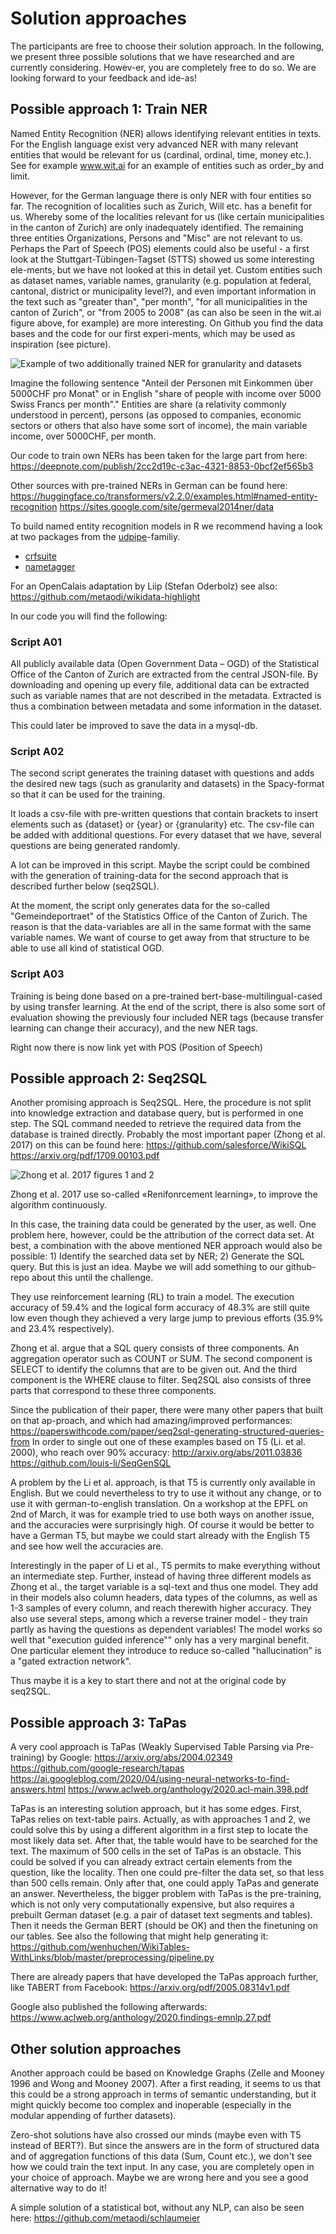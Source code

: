 # Solution approaches
The participants are free to choose their solution approach. In the following, we present three possible solutions that we have researched and are currently considering. Howev-er, you are completely free to do so. We are looking forward to your feedback and ide-as!


## Possible approach 1: Train NER 

Named Entity Recognition (NER) allows identifying relevant entities in texts. For the English language exist very advanced NER with many relevant entities that would be relevant for us (cardinal, ordinal, time, money etc.). See for example www.wit.ai for an example of entities such as order_by and limit.

However, for the German language there is only NER with four entities so far. The recognition of localities such as Zurich, Will etc. has a benefit for us. Whereby some of the localities relevant for us (like certain municipalities in the canton of Zurich) are only inadequately identified. The remaining three entities Organizations, Persons and "Misc" are not relevant to us. Perhaps the Part of Speech (POS) elements could also be useful - a first look at the Stuttgart-Tübingen-Tagset (STTS) showed us some interesting ele-ments, but we have not looked at this in detail yet.
Custom entities such as dataset names, variable names, granularity (e.g. population at federal, cantonal, district or municipality level?), and even important information in the text such as "greater than", "per month", "for all municipalities in the canton of Zurich", or "from 2005 to 2008" (as can also be seen in the wit.ai figure above, for example) are more interesting. On Github you find the data bases and the code for our first experi-ments, which may be used as inspiration (see picture). 

![Example of two additionally trained NER for granularity and datasets](https://github.com/statistikZH/statbot/blob/main/documentation/figures/ner_third_attempt.png)

Imagine the following sentence "Anteil der Personen mit Einkommen über 5000CHF pro Monat" or in English "share of people with income over 5000 Swiss Francs per month"." Entities are share (a relativity commonly understood in percent),  persons (as opposed to companies, economic sectors or others that also have some sort of income), the main variable income, over 5000CHF, per month. 

Our code to train own NERs has been taken for the large part from here:
https://deepnote.com/publish/2cc2d19c-c3ac-4321-8853-0bcf2ef565b3
 
Other sources with pre-trained NERs in German can be found here: 
https://huggingface.co/transformers/v2.2.0/examples.html#named-entity-recognition
https://sites.google.com/site/germeval2014ner/data

To build named entity recognition models in R we recommend having a look at two packages from the [udpipe](https://cran.r-project.org/web/packages/udpipe/vignettes/udpipe-universe.html)-familiy. 

- [crfsuite](https://cran.r-project.org/web/packages/crfsuite/vignettes/crfsuite-nlp.html) 
- [nametagger](https://cran.r-project.org/web/packages/nametagger/index.html)

For an OpenCalais adaptation by Liip (Stefan Oderbolz) see also: https://github.com/metaodi/wikidata-highlight

In our code you will find the following:

### Script A01 

All publicly available data (Open Government Data – OGD) of the Statistical Office of the Canton of Zurich are extracted from the central JSON-file. By downloading and opening up every file, additional data can be extracted such as variable names that are not described in the metadata. Extracted is thus a combination between metadata and some information in the dataset. 

This could later be improved to save the data in a mysql-db.

### Script A02

The second script generates the training dataset with questions and adds the desired new tags (such as granularity and datasets) in the Spacy-format so that it can be used for the training. 

It loads a csv-file with pre-written questions that contain brackets to insert elements such as {dataset} or {year} or {granularity} etc. The csv-file can be added with additional questions. For every dataset that we have, several questions are being generated randomly. 

A lot can be improved in this script. Maybe the script could be combined with the generation of training-data for the second approach that is described further below (seq2SQL).

At the moment, the script only generates data for the so-called "Gemeindeportraet" of the Statistics Office of the Canton of Zurich. The reason is that the data-variables are all in the same format with the same variable names. We want of course to get away from that structure to be able to use all kind of statistical OGD.

### Script A03

Training is being done based on a pre-trained bert-base-multilingual-cased by using transfer learning. At the end of the script, there is also some sort of evaluation showing the previously four included NER tags (because transfer learning can change their accuracy), and the new NER tags.

Right now there is now link yet with POS (Position of Speech)

## Possible approach 2: Seq2SQL

Another promising approach is Seq2SQL. Here, the procedure is not split into knowledge extraction and database query, but is performed in one step. The SQL command needed to retrieve the required data from the database is trained directly. Probably the most important paper (Zhong et al. 2017) on this can be found here:
https://github.com/salesforce/WikiSQL
https://arxiv.org/pdf/1709.00103.pdf

![Zhong et al. 2017 figures 1 and 2](https://github.com/statistikZH/statbot/blob/main/documentation/figures/zhong_2017_fig1and2.png)

Zhong et al. 2017 use so-called «Renifonrcement learning», to improve the algorithm continuously.  

In this case, the training data could be generated by the user, as well. One problem here, however, could be the attribution of the correct data set. At best, a combination with the above mentioned NER approach would also be possible: 1) Identify the searched data set by NER; 2) Generate the SQL query. But this is just an idea. Maybe we will add something to our github-repo about this until the challenge.

They use reinforcement learning (RL) to train a model. The execution accuracy of 59.4% and the logical form accuracy of 48.3% are still quite low even though they achieved a very large jump to previous efforts (35.9% and 23.4% respectively).

Zhong et al. argue that a SQL query consists of three components. An aggregation operator such as COUNT or SUM. The second component is SELECT to identify the columns that are to be given out. And the third component is the WHERE clause to filter. Seq2SQL also consists of three parts that correspond to these three components. 

Since the publication of their paper, there were many other papers that built on that ap-proach, and which had amazing/improved performances:
https://paperswithcode.com/paper/seq2sql-generating-structured-queries-from
In order to single out one of these examples based on T5 (Li. et al. 2000), who reach over 90% accuracy:
http://arxiv.org/abs/2011.03836
https://github.com/louis-li/SeqGenSQL

A problem by the Li et al. approach, is that T5 is currently only available in English. But we could nevertheless to try to use it without any change, or to use it with german-to-english translation. On a workshop at the EPFL on 2nd of March, it was for example tried to use both ways on another issue, and the accuracies were surprisingly high. Of course it would be better to have a German T5, but maybe we could start already with the English T5 and see how well the accuracies are. 

Interestingly in the paper of Li et al., T5 permits to make everything without an intermediate step. Further, instead of having three different models as Zhong et al., the target variable is a sql-text and thus one model. They add in their models also column headers, data types of the columns, as well as 1-3 samples of every column, and reach therewith higher accuracy. They also use several steps, among which a reverse trainer model - they train partly as having the questions as dependent variables! The model works so well that "execution guided inference"" only has a very marginal benefit. One particular element they introduce to reduce so-called "hallucination" is a "gated extraction network".

Thus maybe it is a key to start there and not at the original code by seq2SQL.

## Possible approach 3: TaPas

A very cool approach is TaPas (Weakly Supervised Table Parsing via Pre-training) by Google: 
https://arxiv.org/abs/2004.02349
https://github.com/google-research/tapas
https://ai.googleblog.com/2020/04/using-neural-networks-to-find-answers.html
https://www.aclweb.org/anthology/2020.acl-main.398.pdf

TaPas is an interesting solution approach, but it has some edges. First, TaPas relies on text-table pairs. Actually, as with approaches 1 and 2, we could solve this by using a different algorithm in a first step to locate the most likely data set. After that, the table would have to be searched for the text. The maximum of 500 cells in the set of TaPas is an obstacle. This could be solved if you can already extract certain elements from the question, like the locality. Then one could pre-filter the data set, so that less than 500 cells remain. Only after that, one could apply TaPas and generate an answer. 
Nevertheless, the bigger problem with TaPas is the pre-training, which is not only very computationally expensive, but also requires a prebuilt German dataset (e.g. a pair of dataset text segments and tables). Then it needs the German BERT (should be OK) and then the finetuning on our tables. See also the following that might help generating it:
https://github.com/wenhuchen/WikiTables-WithLinks/blob/master/preprocessing/pipeline.py

There are already papers that have developed the TaPas approach further, like TABERT from Facebook: https://arxiv.org/pdf/2005.08314v1.pdf

Google also published the following afterwards:
https://www.aclweb.org/anthology/2020.findings-emnlp.27.pdf


## Other solution approaches
Another approach could be based on Knowledge Graphs (Zelle and Mooney 1996 and Wong and Mooney 2007). After a first reading, it seems to us that this could be a strong approach in terms of semantic understanding, but it might quickly become too complex and inoperable (especially in the modular appending of further datasets).

Zero-shot solutions have also crossed our minds (maybe even with T5 instead of BERT?). But since the answers are in the form of structured data and of aggregation functions of this data (Sum, Count etc.), we don't see how we could train the text input. 
In any case, you are completely open in your choice of approach. Maybe we are wrong here and you see a good alternative way to do it!

A simple solution of a statistical bot, without any NLP, can also be seen here:
https://github.com/metaodi/schlaumeier



